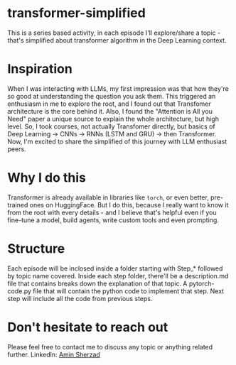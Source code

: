 # transformer-simplified
This is a series based activity, in each episode I'll explore/share a topic - that's simplified about transformer algorithm in the Deep Learning context.

# Inspiration
When I was interacting with LLMs, my first impression was that how they're so good at understanding the question you ask them. This triggered an enthusiasm in me to explore the root, and I found out that Transfomer architecture is the core behind it. Also, I found the "Attention is All you Need" paper a unique source to explain the whole architecture, but high level. So, I took courses, not actually Transfomer directly, but basics of Deep Learning -> CNNs -> RNNs (LSTM and GRU) -> then Transformer. Now, I'm excited to share the simplified of this journey with LLM enthusiast peers.

# Why I do this
Transformer is already available in libraries like `torch`, or even better, pre-trained ones on HuggingFace. But I do this, because I really want to know it from the root with every details - and I believe that's helpful even if you fine-tune a model, build agents, write custom tools and even prompting.

# Structure
Each episode will be inclosed inside a folder starting with Step_* followed by topic name covered.
Inside each step folder, there'll be a description.md file that contains breaks down the explanation of that topic. A pytorch-code.py file that will contain the python code to implement that step. Next step will include all the code from previous steps.

# Don't hesitate to reach out
Please feel free to contact me to discuss any topic or anything related further.
LinkedIn: [Amin Sherzad](https://www.linkedin.com/in/amin-sherzad/)
